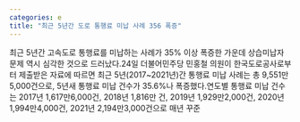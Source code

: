 ```yaml
---
categories: e
title: "최근 5년간 도로 통행료 미납 사례 356 폭증"
---
```

최근 5년간 고속도로 통행료를 미납하는 사례가 35% 이상 폭증한 가운데 상습미납자 문제 역시 심각한 것으로 드러났다.24일 더불어민주당 민홍철 의원이 한국도로공사로부터 제출받은 자료에 따르면 최근 5년(2017~2021년)간 통행료 미납 사례는 총 9,551만5,000건으로, 5년새 통행료 미납 건수가 35.6%나 폭증했다.연도별 통행료 미납 건수는 2017년 1,617만6,000건, 2018년 1,816만 건, 2019년 1,929만2,000건, 2020년 1,994만4,000건, 2021년 2,194만3,000건으로 매년 꾸준